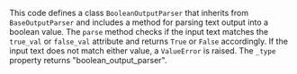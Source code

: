 This code defines a class `BooleanOutputParser` that inherits from `BaseOutputParser` and includes a method for parsing text output into a boolean value. The `parse` method checks if the input text matches the `true_val` or `false_val` attribute and returns `True` or `False` accordingly. If the input text does not match either value, a `ValueError` is raised. The `_type` property returns "boolean_output_parser".

